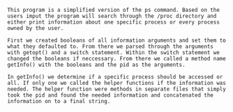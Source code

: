 	This program is a simplified version of the ps command. Based on the users imput the program will search through the /proc directory and either print information about one specific process or every process owned by the user.
	
	First we created booleans of all information arguments and set them to what they defaulted to. From there we parsed through the arguments with getopt() and a switch statement. Within the switch statement we changed the booleans if neccessary. From there we called a method name getInfo() with the booleans and the pid as the arguments.

	In getInfo() we determine if a specific process should be accessed or all. If only one we called the helper functions if the information was needed. The helper function were methods in separate files that simply took the pid and found the needed information and concatenated the information on to a final string. 
